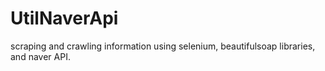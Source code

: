 # UtilNaverApi
scraping and crawling information using selenium, beautifulsoap libraries, and naver API.
